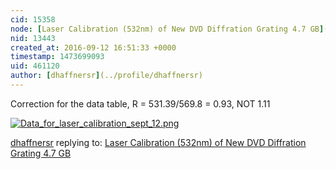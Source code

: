 ```yaml
---
cid: 15358
node: [Laser Calibration (532nm) of New DVD Diffration Grating 4.7 GB](../notes/dhaffnersr/09-12-2016/laser-calibration-532nm-of-new-dvd-diffration-grating-4-7-gb)
nid: 13443
created_at: 2016-09-12 16:51:33 +0000
timestamp: 1473699093
uid: 461120
author: [dhaffnersr](../profile/dhaffnersr)
---
```


Correction for the data table, R = 531.39/569.8 = 0.93, NOT 1.11

[![Data_for_laser_calibration_sept_12.png](//i.publiclab.org/system/images/photos/000/018/027/large/Data_for_laser_calibration_sept_12.png)](//i.publiclab.org/system/images/photos/000/018/027/original/Data_for_laser_calibration_sept_12.png)



[dhaffnersr](../profile/dhaffnersr) replying to: [Laser Calibration (532nm) of New DVD Diffration Grating 4.7 GB](../notes/dhaffnersr/09-12-2016/laser-calibration-532nm-of-new-dvd-diffration-grating-4-7-gb)

